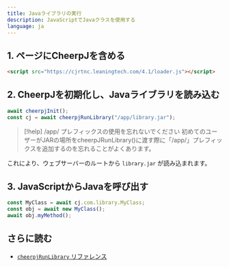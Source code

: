 ```yaml
---
title: Javaライブラリの実行
description: JavaScriptでJavaクラスを使用する
language: ja
---
```


## 1. ページにCheerpJを含める

```html
<script src="https://cjrtnc.leaningtech.com/4.1/loader.js"></script>
```

## 2. CheerpJを初期化し、Javaライブラリを読み込む

```js
await cheerpjInit();
const cj = await cheerpjRunLibrary("/app/library.jar");
```

> [!help] /app/ プレフィックスの使用を忘れないでください
> 初めてのユーザーがJARの場所をcheerpJRunLibrary()に渡す際に「/app/」プレフィックスを追加するのを忘れることがよくあります。

これにより、ウェブサーバーのルートから `library.jar` が読み込まれます。

## 3. JavaScriptからJavaを呼び出す

```js
const MyClass = await cj.com.library.MyClass;
const obj = await new MyClass();
await obj.myMethod();
```

## さらに読む

- [`cheerpjRunLibrary` リファレンス](/docs/ja/reference/cheerpjRunLibrary)
